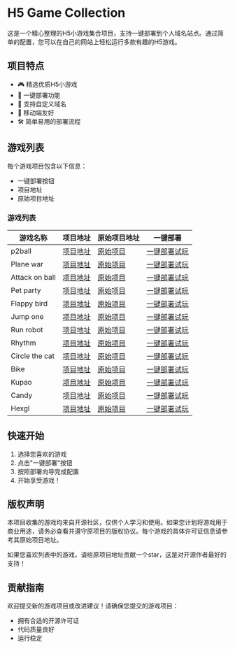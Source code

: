 # H5 Game Collection

这是一个精心整理的H5小游戏集合项目，支持一键部署到个人域名站点。通过简单的配置，您可以在自己的网站上轻松运行多款有趣的H5游戏。

## 项目特点

- 🎮 精选优质H5小游戏
- 🚀 一键部署功能
- 🔗 支持自定义域名
- 📱 移动端友好
- 🛠️ 简单易用的部署流程

## 游戏列表

每个游戏项目包含以下信息：
- 一键部署按钮
- 项目地址
- 原始项目地址

### 游戏列表

| 游戏名称 | 项目地址 | 原始项目地址 | 一键部署 |
|---------|---------|------------|---------|
| p2ball | [项目地址](https://github.com/tomcomtang/p2ball) | [原始项目](https://github.com/channingbreeze/games/tree/master/p2ball) | [一键部署试玩](https://edgeone.ai/pages/new?template=https://github.com/tomcomtang/p2ball) |
| Plane war | [项目地址](https://github.com/tomcomtang/planewar) | [原始项目](https://github.com/channingbreeze/games/tree/master/planewar) | [一键部署试玩](https://edgeone.ai/pages/new?template=https://github.com/tomcomtang/planewar) |
| Attack on ball | [项目地址](https://github.com/tomcomtang/attackonball) | [原始项目](https://github.com/channingbreeze/games/tree/master/attackonball) | [一键部署试玩](https://edgeone.ai/pages/new?template=https://github.com/tomcomtang/attackonball) |
| Pet party | [项目地址](https://github.com/tomcomtang/petparty) | [原始项目](https://github.com/channingbreeze/games/tree/master/petparty) | [一键部署试玩](https://edgeone.ai/pages/new?template=https://github.com/tomcomtang/petparty) |
| Flappy bird | [项目地址](https://github.com/tomcomtang/flappybird3) | [原始项目](https://github.com/channingbreeze/games/tree/master/flappybird3) | [一键部署试玩](https://edgeone.ai/pages/new?template=https://github.com/tomcomtang/flappybird3) |
| Jump one | [项目地址](https://github.com/tomcomtang/jumpone) | [原始项目](https://github.com/channingbreeze/games/tree/master/jumpone) | [一键部署试玩](https://edgeone.ai/pages/new?template=https://github.com/tomcomtang/jumpone) |
| Run robot | [项目地址](https://github.com/tomcomtang/runrobot) | [原始项目](https://github.com/channingbreeze/games/tree/master/runrobot) | [一键部署试玩](https://edgeone.ai/pages/new?template=https://github.com/tomcomtang/runrobot) |
| Rhythm | [项目地址](https://github.com/tomcomtang/rhythm) | [原始项目](https://github.com/channingbreeze/games/tree/master/rhythm) | [一键部署试玩](https://edgeone.ai/pages/new?template=https://github.com/tomcomtang/rhythm) |
| Circle the cat | [项目地址](https://github.com/tomcomtang/circle-the-cat) | [原始项目](https://github.com/channingbreeze/games/tree/master/circle-the-cat) | [一键部署试玩](https://edgeone.ai/pages/new?template=https://github.com/tomcomtang/circle-the-cat) |
| Bike | [项目地址](https://github.com/tomcomtang/bike) | [原始项目](https://github.com/channingbreeze/games/tree/master/bike) | [一键部署试玩](https://edgeone.ai/pages/new?template=https://github.com/tomcomtang/bike) |
| Kupao | [项目地址](https://github.com/tomcomtang/kupao) | [原始项目](https://github.com/channingbreeze/games/tree/master/kupao) | [一键部署试玩](https://edgeone.ai/pages/new?template=https://github.com/tomcomtang/kupao) |
| Candy | [项目地址](https://github.com/tomcomtang/candy) | [原始项目](https://github.com/channingbreeze/games/tree/master/candy) | [一键部署试玩](https://edgeone.ai/pages/new?template=https://github.com/tomcomtang/candy) |
| Hexgl | [项目地址](https://github.com/tomcomtang/hexgl) | [原始项目](https://github.com/channingbreeze/games/tree/master/hexgl) | [一键部署试玩](https://edgeone.ai/pages/new?template=https://github.com/tomcomtang/hexgl) |

## 快速开始

1. 选择您喜欢的游戏
2. 点击"一键部署"按钮
3. 按照部署向导完成配置
4. 开始享受游戏！

## 版权声明

本项目收集的游戏均来自开源社区，仅供个人学习和使用。如果您计划将游戏用于商业用途，请务必查看并遵守原项目的版权协议。每个游戏的具体许可证信息请参考其原始项目地址。

如果您喜欢列表中的游戏，请给原项目地址贡献一个star，这是对开源作者最好的支持！

## 贡献指南

欢迎提交新的游戏项目或改进建议！请确保您提交的游戏项目：
- 拥有合适的开源许可证
- 代码质量良好
- 运行稳定
